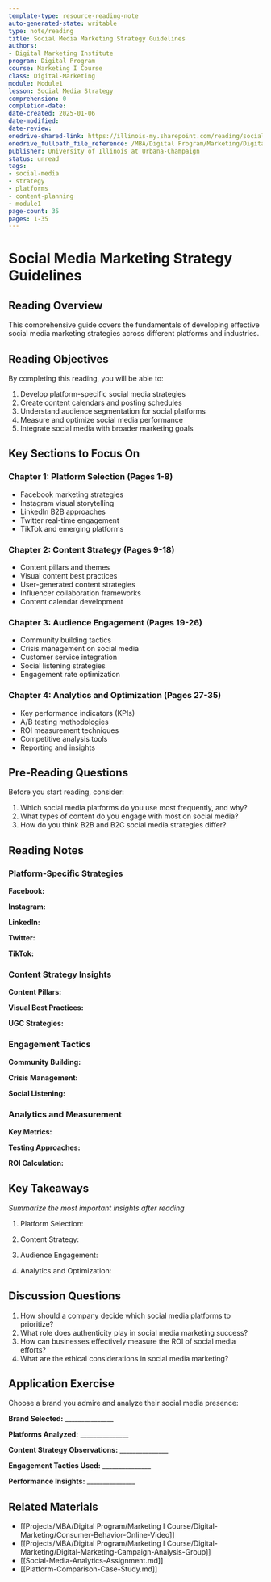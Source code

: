 ```yaml
---
template-type: resource-reading-note
auto-generated-state: writable
type: note/reading
title: Social Media Marketing Strategy Guidelines
authors:
- Digital Marketing Institute
program: Digital Program
course: Marketing I Course
class: Digital-Marketing
module: Module1
lesson: Social Media Strategy
comprehension: 0
completion-date: 
date-created: 2025-01-06
date-modified: 
date-review: 
onedrive-shared-link: https://illinois-my.sharepoint.com/reading/social-media-strategy-guide
onedrive_fullpath_file_reference: /MBA/Digital Program/Marketing/Digital-Marketing/Module1/Social-Media-Strategy-Guide.pdf
publisher: University of Illinois at Urbana-Champaign
status: unread
tags:
- social-media
- strategy
- platforms
- content-planning
- module1
page-count: 35
pages: 1-35
---
```


# Social Media Marketing Strategy Guidelines

## Reading Overview

This comprehensive guide covers the fundamentals of developing effective social media marketing strategies across different platforms and industries.

## Reading Objectives

By completing this reading, you will be able to:

1. Develop platform-specific social media strategies
2. Create content calendars and posting schedules
3. Understand audience segmentation for social platforms
4. Measure and optimize social media performance
5. Integrate social media with broader marketing goals

## Key Sections to Focus On

### Chapter 1: Platform Selection (Pages 1-8)

- Facebook marketing strategies
- Instagram visual storytelling
- LinkedIn B2B approaches
- Twitter real-time engagement
- TikTok and emerging platforms

### Chapter 2: Content Strategy (Pages 9-18)

- Content pillars and themes
- Visual content best practices
- User-generated content strategies
- Influencer collaboration frameworks
- Content calendar development

### Chapter 3: Audience Engagement (Pages 19-26)

- Community building tactics
- Crisis management on social media
- Customer service integration
- Social listening strategies
- Engagement rate optimization

### Chapter 4: Analytics and Optimization (Pages 27-35)

- Key performance indicators (KPIs)
- A/B testing methodologies
- ROI measurement techniques
- Competitive analysis tools
- Reporting and insights

## Pre-Reading Questions

Before you start reading, consider:

1. Which social media platforms do you use most frequently, and why?
2. What types of content do you engage with most on social media?
3. How do you think B2B and B2C social media strategies differ?

## Reading Notes

### Platform-Specific Strategies

**Facebook:**

**Instagram:**

**LinkedIn:**

**Twitter:**

**TikTok:**

### Content Strategy Insights

**Content Pillars:**

**Visual Best Practices:**

**UGC Strategies:**

### Engagement Tactics

**Community Building:**

**Crisis Management:**

**Social Listening:**

### Analytics and Measurement

**Key Metrics:**

**Testing Approaches:**

**ROI Calculation:**

## Key Takeaways

*Summarize the most important insights after reading*

1. Platform Selection:

2. Content Strategy:

3. Audience Engagement:

4. Analytics and Optimization:

## Discussion Questions

1. How should a company decide which social media platforms to prioritize?
2. What role does authenticity play in social media marketing success?
3. How can businesses effectively measure the ROI of social media efforts?
4. What are the ethical considerations in social media marketing?

## Application Exercise

Choose a brand you admire and analyze their social media presence:

**Brand Selected:** _______________

**Platforms Analyzed:** _______________

**Content Strategy Observations:** _______________

**Engagement Tactics Used:** _______________

**Performance Insights:** _______________

## Related Materials

- [[Projects/MBA/Digital Program/Marketing I Course/Digital-Marketing/Consumer-Behavior-Online-Video]]
- [[Projects/MBA/Digital Program/Marketing I Course/Digital-Marketing/Digital-Marketing-Campaign-Analysis-Group]]
- [[Social-Media-Analytics-Assignment.md]]
- [[Platform-Comparison-Case-Study.md]]
